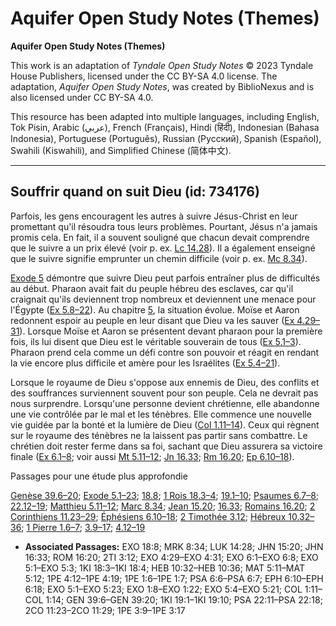 # Aquifer Open Study Notes (Themes)

**Aquifer Open Study Notes (Themes)**

This work is an adaptation of *Tyndale Open Study Notes* © 2023 Tyndale House Publishers, licensed under the CC BY\-SA 4\.0 license. The adaptation, *Aquifer Open Study Notes*, was created by BiblioNexus and is also licensed under CC BY\-SA 4\.0\.

This resource has been adapted into multiple languages, including English, Tok Pisin, Arabic (عربي), French (Français), Hindi (हिंदी), Indonesian (Bahasa Indonesia), Portuguese (Português), Russian (Русский), Spanish (Español), Swahili (Kiswahili), and Simplified Chinese (简体中文).



--------------------------------

## Souffrir quand on suit Dieu (id: 734176)

Parfois, les gens encouragent les autres à suivre Jésus\-Christ en leur promettant qu'il résoudra tous leurs problèmes. Pourtant, Jésus n'a jamais promis cela. En fait, il a souvent souligné que chacun devait comprendre que le suivre a un prix élevé (voir p. ex. [Lc 14\.28](https://ref.ly/Luke14:28)). Il a également enseigné que le suivre signifie emprunter un chemin difficile (voir p. ex. [Mc 8\.34](https://ref.ly/Mark8:34)).

[Exode 5](https://ref.ly/Exod5:1-Exod5:23) démontre que suivre Dieu peut parfois entraîner plus de difficultés au début. Pharaon avait fait du peuple hébreu des esclaves, car qu'il craignait qu'ils deviennent trop nombreux et deviennent une menace pour l'Égypte ([Ex 5\.8–22](https://ref.ly/Exod1:8-Exod1:22)). Au chapitre [5](https://ref.ly/Exod5:1-Exod5:23), la situation évolue. Moïse et Aaron redonnent espoir au peuple en leur disant que Dieu va les sauver ([Ex 4\.29–31](https://ref.ly/Exod4:29-Exod4:31)). Lorsque Moïse et Aaron se présentent devant pharaon pour la première fois, ils lui disent que Dieu est le véritable souverain de tous ([Ex 5\.1–3](https://ref.ly/Exod5:1-Exod5:3)). Pharaon prend cela comme un défi contre son pouvoir et réagit en rendant la vie encore plus difficile et amère pour les Israélites ([Ex 5\.4–21](https://ref.ly/Exod5:4-Exod5:21)).

Lorsque le royaume de Dieu s'oppose aux ennemis de Dieu, des conflits et des souffrances surviennent souvent pour son peuple. Cela ne devrait pas nous surprendre. Lorsqu'une personne devient chrétienne, elle abandonne une vie contrôlée par le mal et les ténèbres. Elle commence une nouvelle vie guidée par la bonté et la lumière de Dieu ([Col 1\.11–14](https://ref.ly/Col1:11-Col1:14)). Ceux qui règnent sur le royaume des ténèbres ne la laissent pas partir sans combattre. Le chrétien doit rester ferme dans sa foi, sachant que Dieu assurera sa victoire finale ([Ex 6\.1–8](https://ref.ly/Exod6:1-Exod6:8); voir aussi [Mt 5\.11–12](https://ref.ly/Matt5:11-Matt5:12); [Jn 16\.33](https://ref.ly/John16:33); [Rm 16\.20](https://ref.ly/Rom16:20); [Ep 6\.10–18](https://ref.ly/Eph6:10-Eph6:18)).

Passages pour une étude plus approfondie

[Genèse 39\.6–20](https://ref.ly/Gen39:6-Gen39:20); [Exode 5\.1–23](https://ref.ly/Exod5:1-Exod5:23); [18\.8](https://ref.ly/Exod18:8); [1 Rois 18\.3–4](https://ref.ly/1Kgs18:3-1Kgs18:4); [19\.1–10](https://ref.ly/1Kgs19:1-1Kgs19:10); [Psaumes 6\.7–8](https://ref.ly/Ps6:6-Ps6:7); [22\.12–19](https://ref.ly/Ps22:11-Ps22:18); [Matthieu 5\.11–12](https://ref.ly/Matt5:11-Matt5:12); [Marc 8\.34](https://ref.ly/Mark8:34); [Jean 15\.20](https://ref.ly/John15:20); [16\.33](https://ref.ly/John16:33); [Romains 16\.20](https://ref.ly/Rom16:20); [2 Corinthiens 11\.23–29](https://ref.ly/2Cor11:23-2Cor11:29); [Éphésiens 6\.10–18](https://ref.ly/Eph6:10-Eph6:18); [2 Timothée 3\.12](https://ref.ly/2Tim3:12); [Hébreux 10\.32–36](https://ref.ly/Heb10:32-Heb10:36); [1 Pierre 1\.6–7](https://ref.ly/1Pet1:6-1Pet1:7); [3\.9–17](https://ref.ly/1Pet3:9-1Pet3:17); [4\.12–19](https://ref.ly/1Pet4:12-1Pet4:19)

* **Associated Passages:** EXO 18:8; MRK 8:34; LUK 14:28; JHN 15:20; JHN 16:33; ROM 16:20; 2TI 3:12; EXO 4:29–EXO 4:31; EXO 6:1–EXO 6:8; EXO 5:1–EXO 5:3; 1KI 18:3–1KI 18:4; HEB 10:32–HEB 10:36; MAT 5:11–MAT 5:12; 1PE 4:12–1PE 4:19; 1PE 1:6–1PE 1:7; PSA 6:6–PSA 6:7; EPH 6:10–EPH 6:18; EXO 5:1–EXO 5:23; EXO 1:8–EXO 1:22; EXO 5:4–EXO 5:21; COL 1:11–COL 1:14; GEN 39:6–GEN 39:20; 1KI 19:1–1KI 19:10; PSA 22:11–PSA 22:18; 2CO 11:23–2CO 11:29; 1PE 3:9–1PE 3:17


